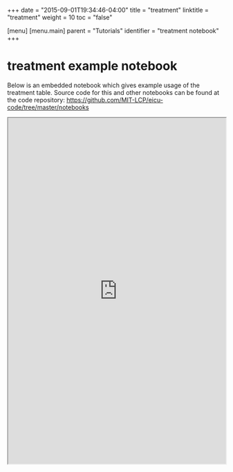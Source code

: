 +++
date = "2015-09-01T19:34:46-04:00"
title = "treatment"
linktitle = "treatment"
weight = 10
toc = "false"

[menu]
  [menu.main]
    parent = "Tutorials"
    identifier = "treatment notebook"
+++

# treatment example notebook

Below is an embedded notebook which gives example usage of the treatment table.
Source code for this and other notebooks can be found at the code repository:
https://github.com/MIT-LCP/eicu-code/tree/master/notebooks

<iframe src="https://nbviewer.jupyter.org/github/MIT-LCP/eicu-code/blob/master/notebooks/treatment.ipynb" width="100%" height="800" scrolling="yes"></iframe>
